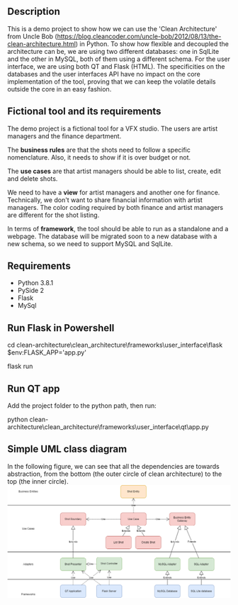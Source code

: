 ## Description
This is a demo project to show how we can use the 'Clean Architecture'
from Uncle Bob (https://blog.cleancoder.com/uncle-bob/2012/08/13/the-clean-architecture.html) in Python. 
To show how flexible and decoupled the architecture can be, we are using
two different databases: one in SqlLite and the other in MySQL, both
of them using a different schema. 
For the user interface, we are using
both QT and Flask (HTML). 
The specificities on the databases and the user interfaces API have no
impact on the core implementation of the tool, proving that we can
keep the volatile details outside the core in an easy fashion.

## Fictional tool and its requirements
The demo project is a fictional tool for a VFX studio.
The users are artist managers and the finance department.

The **business rules** are that the shots need to follow a specific nomenclature.
Also, it needs to show if it is over budget or not.

The **use cases** are that artist managers should be able to list, create, edit and delete shots.

We need to have a **view** for artist managers and another one for finance. 
Technically, we don't want to share financial information with artist managers.
The color coding required by both finance and artist managers are different for the shot listing. 

In terms of **framework**, the tool should be able to run as a standalone and a webpage.
The database will be migrated soon to a new database with a new schema, 
so we need to support MySQL and SqlLite.


## Requirements
- Python 3.8.1
- PySide 2
- Flask
- MySql

## Run Flask in Powershell
cd clean-architecture\clean_architecture\frameworks\user_interface\flask
$env:FLASK_APP='app.py'

flask run

## Run QT app
Add the project folder to the python path, then run:

python clean-architecture\clean_architecture\frameworks\user_interface\qt\app.py

## Simple UML class diagram
In the following figure, we can see that all the dependencies are towards abstraction,
from the bottom (the outer circle of clean architecture) to the top (the inner circle).
![uml.png](uml.png)
